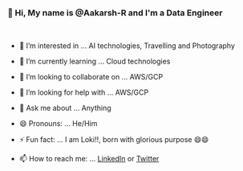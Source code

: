 <h3> 👋 Hi, My name is @Aakarsh-R and I'm a Data Engineer </h3>
<br>

- 👀 I’m interested in ... AI technologies, Travelling and Photography
- 🌱 I’m currently learning ... Cloud technologies
- 💞️ I’m looking to collaborate on ... AWS/GCP
- 🤔 I’m looking for help with ... AWS/GCP
- 💬 Ask me about ... Anything
- 😄 Pronouns: ... He/Him
- ⚡ Fun fact: ... I am Loki!!, born with glorious purpose 😄😄
- 📫 How to reach me: ...  [LinkedIn](https://www.linkedin.com/in/aakarsh-r/) or [Twitter](https://twitter.com/akarshrajani)





  <!--<img height="180em" src="https://github-readme-stats.vercel.app/api?username=Aakarsh-R&show_icons=true&hide_border=true&&count_private=true&include_all_commits=true" />-->
